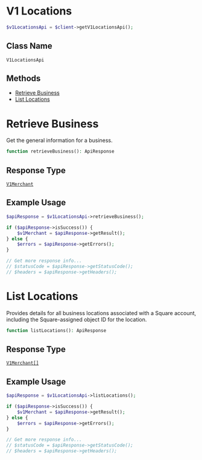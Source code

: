 # V1 Locations

```php
$v1LocationsApi = $client->getV1LocationsApi();
```

## Class Name

`V1LocationsApi`

## Methods

* [Retrieve Business](/doc/apis/v1-locations.md#retrieve-business)
* [List Locations](/doc/apis/v1-locations.md#list-locations)


# Retrieve Business

Get the general information for a business.

```php
function retrieveBusiness(): ApiResponse
```

## Response Type

[`V1Merchant`](/doc/models/v1-merchant.md)

## Example Usage

```php
$apiResponse = $v1LocationsApi->retrieveBusiness();

if ($apiResponse->isSuccess()) {
    $v1Merchant = $apiResponse->getResult();
} else {
    $errors = $apiResponse->getErrors();
}

// Get more response info...
// $statusCode = $apiResponse->getStatusCode();
// $headers = $apiResponse->getHeaders();
```


# List Locations

Provides details for all business locations associated with a Square
account, including the Square-assigned object ID for the location.

```php
function listLocations(): ApiResponse
```

## Response Type

[`V1Merchant[]`](/doc/models/v1-merchant.md)

## Example Usage

```php
$apiResponse = $v1LocationsApi->listLocations();

if ($apiResponse->isSuccess()) {
    $v1Merchant = $apiResponse->getResult();
} else {
    $errors = $apiResponse->getErrors();
}

// Get more response info...
// $statusCode = $apiResponse->getStatusCode();
// $headers = $apiResponse->getHeaders();
```

